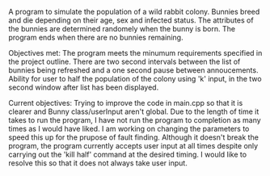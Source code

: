 A program to simulate the population of a wild rabbit colony. Bunnies breed and die depending on their age, sex and infected status. The attributes of the bunnies are determined randomely when the bunny is born. The program ends when there are no bunnies remaining.

Objectives met:
The program meets the minumum requirements specified in the project outline.
There are two second intervals between the list of bunnies being refreshed and a one second pause between annoucements.
Ability for user to half the population of the colony using 'k' input, in the two second window after list has been displayed.

Current objectives:
Trying to improve the code in main.cpp so that it is clearer and Bunny class/userInput aren't global.
Due to the length of time it takes to run the program, I have not run the program to completion as many times as I would have liked. 
I am working on changing the parameters to speed this up for the prupose of fault finding. 
Although it doesn't break the program, the program currently accepts user input at all times despite only carrying out the 'kill half' command at the desired timing. I would like to resolve this so that it does not always take user input.



